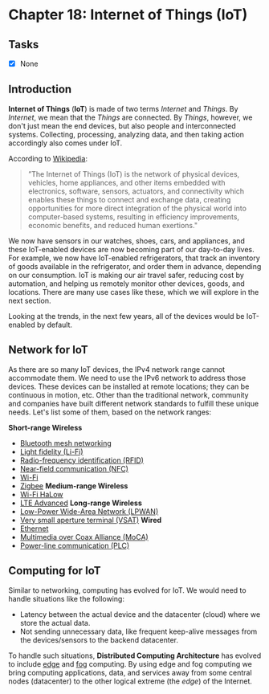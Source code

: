 # Chapter 18: Internet of Things (IoT)

## Tasks
- [x] None

## Introduction

**Internet of Things** (**IoT**) is made of two terms *Internet* and *Things*. By *Internet*, we mean that the *Things* are connected. By *Things*, however, we don't just mean the end devices, but also people and interconnected systems. Collecting, processing, analyzing data, and then taking action accordingly also comes under IoT.

According to [Wikipedia](https://en.wikipedia.org/wiki/Internet_of_things):

>”The Internet of Things (IoT) is the network of physical devices, vehicles, home appliances, and other items embedded with electronics, software, sensors, actuators, and connectivity which enables these things to connect and exchange data, creating opportunities for more direct integration of the physical world into computer-based systems, resulting in efficiency improvements, economic benefits, and reduced human exertions."

We now have sensors in our watches, shoes, cars, and appliances, and these IoT-enabled devices are now becoming part of our day-to-day lives. For example, we now have IoT-enabled refrigerators, that track an inventory of goods available in the refrigerator, and order them in advance, depending on our consumption. IoT is making our air travel safer, reducing cost by automation, and helping us remotely monitor other devices, goods, and locations. There are many use cases like these, which we will explore in the next section.

Looking at the trends, in the next few years, all of the devices would be IoT-enabled by default.

## Network for IoT

As there are so many IoT devices, the IPv4 network range cannot accommodate them. We need to use the IPv6 network to address those devices. These devices can be installed at remote locations; they can be continuous in motion, etc. Other than the traditional network, community and companies have built different network standards to fulfill these unique needs. Let's list some of them, based on the network ranges:

**Short-range Wireless**
* [Bluetooth mesh networking](https://en.wikipedia.org/wiki/Bluetooth_mesh_networking)
* [Light fidelity (Li-Fi)](https://en.wikipedia.org/wiki/Li-Fi)
* [Radio-frequency identification (RFID)](https://en.wikipedia.org/wiki/Radio-frequency_identification)
* [Near-field communication (NFC)](https://en.wikipedia.org/wiki/Near-field_communication)
* [Wi-Fi](https://en.wikipedia.org/wiki/Wi-Fi)
* [Zigbee](https://en.wikipedia.org/wiki/Zigbee)
**Medium-range Wireless**
* [Wi-Fi HaLow](https://en.wikipedia.org/wiki/IEEE_802.11ah)
* [LTE Advanced](https://en.wikipedia.org/wiki/LTE_Advanced)
**Long-range Wireless**
* [Low-Power Wide-Area Network (LPWAN)](https://en.wikipedia.org/wiki/LPWAN)
* [Very small aperture terminal (VSAT)](https://en.wikipedia.org/wiki/Very-small-aperture_terminal)
**Wired**
* [Ethernet](https://en.wikipedia.org/wiki/Ethernet)
* [Multimedia over Coax Alliance (MoCA)](https://en.wikipedia.org/wiki/Multimedia_over_Coax_Alliance)
* [Power-line communication (PLC)](https://en.wikipedia.org/wiki/Power-line_communication)

## Computing for IoT

Similar to networking, computing has evolved for IoT. We would need to handle situations like the following:

* Latency between the actual device and the datacenter (cloud) where we store the actual data.
* Not sending unnecessary data, like frequent keep-alive messages from the devices/sensors to the backend datacenter.

To handle such situations, **Distributed Computing Architecture** has evolved to include [edge](https://en.wikipedia.org/wiki/Edge_computing) and [fog](https://en.wikipedia.org/wiki/Fog_computing) computing. By using edge and fog computing we bring computing applications, data, and services away from some central nodes (datacenter) to the other logical extreme (the *edge*) of the Internet.
